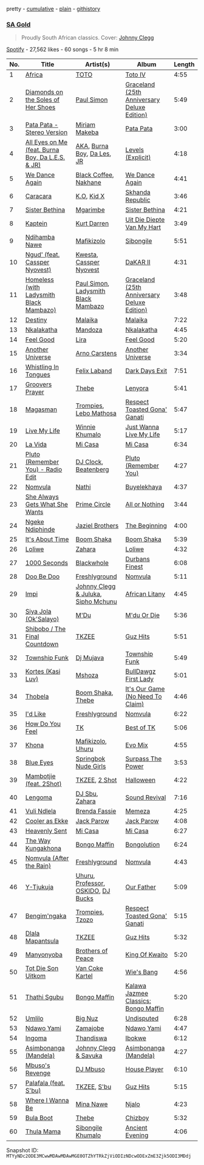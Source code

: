 pretty - [cumulative](/playlists/cumulative/37i9dQZF1DXcNdPSCaTGoa.md) - [plain](/playlists/plain/37i9dQZF1DXcNdPSCaTGoa) - [githistory](https://github.githistory.xyz/mackorone/spotify-playlist-archive/blob/main/playlists/plain/37i9dQZF1DXcNdPSCaTGoa)

### [SA Gold](https://open.spotify.com/playlist/37i9dQZF1DXcNdPSCaTGoa)

> Proudly South African classics\. Cover: <a href="https://open.spotify.com/artist/7idPv1alc0mcEhEsKlMV2O?si=AMmA0XYMRCeF3\-HGc030gg">Johnny Clegg</a>

[Spotify](https://open.spotify.com/user/spotify) - 27,562 likes - 60 songs - 5 hr 8 min

| No. | Title | Artist(s) | Album | Length |
|---|---|---|---|---|
| 1 | [Africa](https://open.spotify.com/track/2374M0fQpWi3dLnB54qaLX) | [TOTO](https://open.spotify.com/artist/0PFtn5NtBbbUNbU9EAmIWF) | [Toto IV](https://open.spotify.com/album/62U7xIHcID94o20Of5ea4D) | 4:55 |
| 2 | [Diamonds on the Soles of Her Shoes](https://open.spotify.com/track/71GvlH0VdeClloLIkHrAVu) | [Paul Simon](https://open.spotify.com/artist/2CvCyf1gEVhI0mX6aFXmVI) | [Graceland \(25th Anniversary Deluxe Edition\)](https://open.spotify.com/album/6WgGWYw6XXQyLTsWt7tXky) | 5:49 |
| 3 | [Pata Pata \- Stereo Version](https://open.spotify.com/track/1BLXxFPDL2BT37nHKD7KrA) | [Miriam Makeba](https://open.spotify.com/artist/18RkLKfeoUgZflWv9os25W) | [Pata Pata](https://open.spotify.com/album/4xPYddRQPYB5jbTB3e7tL5) | 3:00 |
| 4 | [All Eyes on Me \(feat\. Burna Boy, Da L.E.S\. & JR\)](https://open.spotify.com/track/6oAWlzrEbXFis7Z0kyeX0h) | [AKA](https://open.spotify.com/artist/1QIghPIrXQQ22G1yNtAKFX), [Burna Boy](https://open.spotify.com/artist/3wcj11K77LjEY1PkEazffa), [Da Les](https://open.spotify.com/artist/4on53ORBym2GEnRhIptZwy), [JR](https://open.spotify.com/artist/1a0Wc4pzPAFe5ZFiL1glrr) | [Levels \(Explicit\)](https://open.spotify.com/album/2vaRvfNXHyrXOQ8Aw6MEXe) | 4:18 |
| 5 | [We Dance Again](https://open.spotify.com/track/6HvCOJvbEzVTmEFmv79pTf) | [Black Coffee](https://open.spotify.com/artist/6wMr4zKPrrR0UVz08WtUWc), [Nakhane](https://open.spotify.com/artist/2nrShcJFP8D5bQT8RgdBhH) | [We Dance Again](https://open.spotify.com/album/2ASR0MV1bBqDKVaS3jDxGD) | 4:41 |
| 6 | [Caracara](https://open.spotify.com/track/4A9say7qoHC3LJTFtK77CY) | [K.O](https://open.spotify.com/artist/3ilw3NJXRWd153LIBsme1z), [Kid X](https://open.spotify.com/artist/7bbG2jEwQ56ay7Ve4QW3Bf) | [Skhanda Republic](https://open.spotify.com/album/0i15VXopYrR8o0iHP5VCcf) | 3:46 |
| 7 | [Sister Bethina](https://open.spotify.com/track/3fl49HroL5DvBAB9ezbj8w) | [Mgarimbe](https://open.spotify.com/artist/375le8C5ntGjYVNl3dGYgY) | [Sister Bethina](https://open.spotify.com/album/08CRZsy0mjKT5924PUApmK) | 4:21 |
| 8 | [Kaptein](https://open.spotify.com/track/2dN6ZxgmN21aRTNeDDI4qB) | [Kurt Darren](https://open.spotify.com/artist/3fFoaTI85WuaVkSMUxeYRd) | [Uit Die Diepte Van My Hart](https://open.spotify.com/album/72xPC5J61vPhQdPdRmBlKp) | 3:49 |
| 9 | [Ndihamba Nawe](https://open.spotify.com/track/0x3T8PGQH5xeZ1towZqecI) | [Mafikizolo](https://open.spotify.com/artist/04Hrgux8cIaNJKUAX7WwJN) | [Sibongile](https://open.spotify.com/album/4RrSUmTqVB1mhabRH4KPGY) | 5:51 |
| 10 | [Ngud' \(feat\. Cassper Nyovest\)](https://open.spotify.com/track/0i2EASYXRiIMjKmExaOk6v) | [Kwesta](https://open.spotify.com/artist/3Px6IenueysHsgCQf9xFVr), [Cassper Nyovest](https://open.spotify.com/artist/18CJ8k3h2Rggioow01dlwP) | [DaKAR II](https://open.spotify.com/album/0dVMCPy4qwJoVxHP3qVgHC) | 4:31 |
| 11 | [Homeless \(with Ladysmith Black Mambazo\)](https://open.spotify.com/track/75fomtP3etOOIJDBAXVawy) | [Paul Simon](https://open.spotify.com/artist/2CvCyf1gEVhI0mX6aFXmVI), [Ladysmith Black Mambazo](https://open.spotify.com/artist/3FdLhnmXynPvZkbILPpB6d) | [Graceland \(25th Anniversary Deluxe Edition\)](https://open.spotify.com/album/6WgGWYw6XXQyLTsWt7tXky) | 3:48 |
| 12 | [Destiny](https://open.spotify.com/track/5mLqm5pmZozHmJltZrlUVT) | [Malaika](https://open.spotify.com/artist/1CfUYtjNZALWpmoPCiL1aM) | [Malaika](https://open.spotify.com/album/1BNliBcI4tJ0g8t81w8n7z) | 7:22 |
| 13 | [Nkalakatha](https://open.spotify.com/track/2PGxiV2TSgVHd02eBd0Kz1) | [Mandoza](https://open.spotify.com/artist/4eNzQCNP9F9UKbglvPkDdH) | [Nkalakatha](https://open.spotify.com/album/1hqQFeOpmzLiqQzVkEYSIg) | 4:45 |
| 14 | [Feel Good](https://open.spotify.com/track/6o3P5XYvDDWWTbzoJMURZo) | [Lira](https://open.spotify.com/artist/1ChWj9EwLoK9J0hnHMgKHj) | [Feel Good](https://open.spotify.com/album/2AmhJ7jidf7ZijWlRRZ7gB) | 5:20 |
| 15 | [Another Universe](https://open.spotify.com/track/6djogrE7rj6KTRE7OfxZkw) | [Arno Carstens](https://open.spotify.com/artist/4VE8VoX8eVfwfVSuikRyxE) | [Another Universe](https://open.spotify.com/album/4dFHkHm4bOqHphNjtTFGcn) | 3:34 |
| 16 | [Whistling In Tongues](https://open.spotify.com/track/6V4nFLl9m00qZOmY1coV8b) | [Felix Laband](https://open.spotify.com/artist/3E6Tbv49KoKnCoGqHJHQGx) | [Dark Days Exit](https://open.spotify.com/album/0xidl5zSn40qpO8RDej05m) | 7:51 |
| 17 | [Groovers Prayer](https://open.spotify.com/track/7qkpkpKOCr6vIuJrLbtBzT) | [Thebe](https://open.spotify.com/artist/1aAwAVypEAUVCgMy67bprS) | [Lenyora](https://open.spotify.com/album/4O8DBlsMzrukb209docL0j) | 5:41 |
| 18 | [Magasman](https://open.spotify.com/track/4HxFndd2LoR2MBtYABjBlv) | [Trompies](https://open.spotify.com/artist/4xrsK22CWDEPYIrreVE018), [Lebo Mathosa](https://open.spotify.com/artist/1Ml1ICUucZgJMx8Y4t9aJo) | [Respect Toasted Gona' Ganati](https://open.spotify.com/album/0LfP1AWyHdWVQOZZLVFaNr) | 5:47 |
| 19 | [Live My Life](https://open.spotify.com/track/0Gns4jfIHrtpxTn9RGK0mM) | [Winnie Khumalo](https://open.spotify.com/artist/68RaZmeZDIysd3dv5KPm1o) | [Just Wanna Live My Life](https://open.spotify.com/album/5oiXqZA8I7QEztd0lgfcXd) | 5:17 |
| 20 | [La Vida](https://open.spotify.com/track/23vA0eA8kepqP6qS3S3y9a) | [Mi Casa](https://open.spotify.com/artist/6c7bGIcrxaMdYSn6htbHj0) | [Mi Casa](https://open.spotify.com/album/1IRqLL1Bsaz158w1DkqpwJ) | 6:34 |
| 21 | [Pluto \(Remember You\) \- Radio Edit](https://open.spotify.com/track/0MITF6fx2O1ClZnkC8jSfr) | [DJ Clock](https://open.spotify.com/artist/3hch3HvwEm28HCzxPgaCXg), [Beatenberg](https://open.spotify.com/artist/3S9sb8w9r1iojdrAL1soiU) | [Pluto \(Remember You\)](https://open.spotify.com/album/5alvUiKME4gVY3qv6UlSwd) | 4:27 |
| 22 | [Nomvula](https://open.spotify.com/track/4gqlaIb409m6NNMG5w64kN) | [Nathi](https://open.spotify.com/artist/1YS0HL7FXRhO4x9XaBuato) | [Buyelekhaya](https://open.spotify.com/album/2PGgRx2PWQEGzs9Eu2SM0A) | 4:37 |
| 23 | [She Always Gets What She Wants](https://open.spotify.com/track/744BIWg7jNhpbCO2dkCwNG) | [Prime Circle](https://open.spotify.com/artist/2ZVouz4dTMifmRDJLVfySB) | [All or Nothing](https://open.spotify.com/album/33bVAGWCw4CjpCAi2OAakA) | 3:44 |
| 24 | [Ngeke Ndiphinde](https://open.spotify.com/track/6mrrQb0xQFxDAA6PkdpnaQ) | [Jaziel Brothers](https://open.spotify.com/artist/4KsgkEyPqr3FCNsKSaNzxs) | [The Beginning](https://open.spotify.com/album/02sIi2DonI9fTx2ExmM6er) | 4:00 |
| 25 | [It's About Time](https://open.spotify.com/track/4LG9ZVvPKP4jjaDOsH6ePO) | [Boom Shaka](https://open.spotify.com/artist/3YkvS9iecT6huS2Rk4NIwL) | [Boom Shaka](https://open.spotify.com/album/6CjjtWnXWUzMif0RqEv3k8) | 5:39 |
| 26 | [Loliwe](https://open.spotify.com/track/1y9bfiGVKNMLoN0XR54S4z) | [Zahara](https://open.spotify.com/artist/6kw5sT8a7bcS9u7uVckgJq) | [Loliwe](https://open.spotify.com/album/7CLSR9UOYjRAQuDPxBckR0) | 4:32 |
| 27 | [1000 Seconds](https://open.spotify.com/track/6O90gKqMWqeFUiQDWwmLhY) | [Blackwhole](https://open.spotify.com/artist/3ig4Otw0muRtYNWY8ytVoi) | [Durbans Finest](https://open.spotify.com/album/6f7w3xSHRV6N3aWEjsZdCd) | 6:08 |
| 28 | [Doo Be Doo](https://open.spotify.com/track/1MzgAa6fUqeUuLipCnTyak) | [Freshlyground](https://open.spotify.com/artist/7AcV1lk8Zrgo1691PDWEle) | [Nomvula](https://open.spotify.com/album/2kKXMbWFVcqYms0Y5WsjFx) | 5:11 |
| 29 | [Impi](https://open.spotify.com/track/2kdQY3b6dDRGonyIzcWljc) | [Johnny Clegg & Juluka](https://open.spotify.com/artist/1n4XnQOYSixr8f3Is3EV2Q), [Sipho Mchunu](https://open.spotify.com/artist/6UdljVDipAuFot91tnnpPc) | [African Litany](https://open.spotify.com/album/5cptRgeHM4SByGORhN5w3t) | 4:45 |
| 30 | [Siya Jola \(Ok'Salayo\)](https://open.spotify.com/track/3Oy1hjxJLfUyaUsgxojzA7) | [M'Du](https://open.spotify.com/artist/2941g2EP7e8x7Kv3EukgmD) | [M'du Or Die](https://open.spotify.com/album/7N0NOdgLGipl1NkihPBUPQ) | 5:36 |
| 31 | [Shibobo / The Final Countdown](https://open.spotify.com/track/0lOovqOHYJdnfsjEDmvz4h) | [TKZEE](https://open.spotify.com/artist/0dOZQGyxb6MGkTnRAxKmmi) | [Guz Hits](https://open.spotify.com/album/305izURXDMmcRRwR8INvWY) | 5:51 |
| 32 | [Township Funk](https://open.spotify.com/track/32bk6u6Pbe2cotvyKJgrP0) | [Dj Mujava](https://open.spotify.com/artist/5lwkumgV9KuPaGGRKxgdVu) | [Township Funk](https://open.spotify.com/album/3luAwCNNb1nLAwq2oMUhJi) | 5:49 |
| 33 | [Kortes \(Kasi Luv\)](https://open.spotify.com/track/1symqHZD5IP3wJtEIx1cws) | [Mshoza](https://open.spotify.com/artist/455ZtdycIN670IpP0Y3s44) | [BullDawgz First Lady](https://open.spotify.com/album/3D7XIokW3gRO1ZSX4stJ8g) | 5:01 |
| 34 | [Thobela](https://open.spotify.com/track/25ql5pIONMI4sWnJ7fPnq1) | [Boom Shaka](https://open.spotify.com/artist/3YkvS9iecT6huS2Rk4NIwL), [Thebe](https://open.spotify.com/artist/1aAwAVypEAUVCgMy67bprS) | [It's Our Game \(No Need To Claim\)](https://open.spotify.com/album/2gPTpcklNpoZBR2awmYX1m) | 4:46 |
| 35 | [I'd Like](https://open.spotify.com/track/15lW7MKcnprhsReAmQ2E95) | [Freshlyground](https://open.spotify.com/artist/7AcV1lk8Zrgo1691PDWEle) | [Nomvula](https://open.spotify.com/album/2kKXMbWFVcqYms0Y5WsjFx) | 6:22 |
| 36 | [How Do You Feel](https://open.spotify.com/track/5yDMQqSiEMacjCBOseNRk6) | [TK](https://open.spotify.com/artist/7GkLffiNibtscyTkTKltfn) | [Best of TK](https://open.spotify.com/album/2FHSrLJLlcA2XgaCrme0FI) | 5:06 |
| 37 | [Khona](https://open.spotify.com/track/300DzFkBAgf9PgPbl0ta4o) | [Mafikizolo](https://open.spotify.com/artist/04Hrgux8cIaNJKUAX7WwJN), [Uhuru](https://open.spotify.com/artist/55Q9iFoAZojfxnIvg6lDb2) | [Evo Mix](https://open.spotify.com/album/5Vi28u2YzzR0X5OGszHajc) | 4:55 |
| 38 | [Blue Eyes](https://open.spotify.com/track/7DirY6NZx5zbsNChNHUZNb) | [Springbok Nude Girls](https://open.spotify.com/artist/3hz6VscKnCkBeeeiy66Qzh) | [Surpass The Power](https://open.spotify.com/album/7hCunCzhFrtnlE24iOtQwY) | 3:53 |
| 39 | [Mambotjie \(feat\. 2Shot\)](https://open.spotify.com/track/0whydZVhYUiAQ7LIQErJeM) | [TKZEE](https://open.spotify.com/artist/0dOZQGyxb6MGkTnRAxKmmi), [2 Shot](https://open.spotify.com/artist/1w7mqJk0lodbOOb7tZGPzX) | [Halloween](https://open.spotify.com/album/15SNp2BWjBL3oSs2KnExpF) | 4:22 |
| 40 | [Lengoma](https://open.spotify.com/track/3fsQv2sCRg2IQTf6fLy5dH) | [DJ Sbu](https://open.spotify.com/artist/0oQeiwynBX5yOvysGJBYSq), [Zahara](https://open.spotify.com/artist/6kw5sT8a7bcS9u7uVckgJq) | [Sound Revival](https://open.spotify.com/album/3u5wvGZJGwCMWXKVvTMUFV) | 7:16 |
| 41 | [Vuli Ndlela](https://open.spotify.com/track/0KF3mTRj26O3xdfCNqEviW) | [Brenda Fassie](https://open.spotify.com/artist/07Pw9XQo0hIwtKRrBwo0Rl) | [Memeza](https://open.spotify.com/album/0IvfrpuZ1uq9JGuWrImJqQ) | 4:25 |
| 42 | [Cooler as Ekke](https://open.spotify.com/track/4fBxUtH4erpLDc2BEvUkgf) | [Jack Parow](https://open.spotify.com/artist/2zzOTg1SHx5vuqgcexJRxA) | [Jack Parow](https://open.spotify.com/album/4NOqbyrs8P30p5fXgcCqX4) | 4:08 |
| 43 | [Heavenly Sent](https://open.spotify.com/track/0fciLuddpz37OtcxZZ8ixg) | [Mi Casa](https://open.spotify.com/artist/6c7bGIcrxaMdYSn6htbHj0) | [Mi Casa](https://open.spotify.com/album/1IRqLL1Bsaz158w1DkqpwJ) | 6:27 |
| 44 | [The Way Kungakhona](https://open.spotify.com/track/05Q9XpYvVBvOMjebS7POqm) | [Bongo Maffin](https://open.spotify.com/artist/2eIjpwW853WkGtvIMukeRZ) | [Bongolution](https://open.spotify.com/album/4da1pBU7ZAd1INKbWOxkii) | 6:24 |
| 45 | [Nomvula \(After the Rain\)](https://open.spotify.com/track/6S1cd5F5cpflZq6bAXQmg1) | [Freshlyground](https://open.spotify.com/artist/7AcV1lk8Zrgo1691PDWEle) | [Nomvula](https://open.spotify.com/album/2kKXMbWFVcqYms0Y5WsjFx) | 4:43 |
| 46 | [Y\-Tjukuja](https://open.spotify.com/track/7k6fhiKtfldICruY5AdKpb) | [Uhuru](https://open.spotify.com/artist/55Q9iFoAZojfxnIvg6lDb2), [Professor](https://open.spotify.com/artist/3d1I45VCwwwQ6Qi53vKAHt), [OSKIDO](https://open.spotify.com/artist/6PL23hz7B60eFrQ9pxVO9R), [DJ Bucks](https://open.spotify.com/artist/541TdTVsd11rQV6CLPiB4J) | [Our Father](https://open.spotify.com/album/0OoSrujq3IhCnsd8Et9ktL) | 5:09 |
| 47 | [Bengim'ngaka](https://open.spotify.com/track/7dl5CSZCD7qo8hrrRPMraM) | [Trompies](https://open.spotify.com/artist/4xrsK22CWDEPYIrreVE018), [Tzozo](https://open.spotify.com/artist/3j2kQ3pshmhfVJt5u0Lx2L) | [Respect Toasted Gona' Ganati](https://open.spotify.com/album/0LfP1AWyHdWVQOZZLVFaNr) | 5:15 |
| 48 | [Dlala Mapantsula](https://open.spotify.com/track/0DaGK6Zlg0lr2QknjZAgh4) | [TKZEE](https://open.spotify.com/artist/0dOZQGyxb6MGkTnRAxKmmi) | [Guz Hits](https://open.spotify.com/album/305izURXDMmcRRwR8INvWY) | 5:32 |
| 49 | [Manyonyoba](https://open.spotify.com/track/2MVoYPJL7n4OynoawmOzJc) | [Brothers of Peace](https://open.spotify.com/artist/0OK0qQGF0hJueVZLGRlntj) | [King Of Kwaito](https://open.spotify.com/album/4HOkw5G26NKfIf8yR41dTW) | 5:20 |
| 50 | [Tot Die Son Uitkom](https://open.spotify.com/track/4shIYnY3P1FAJZxldDI9JD) | [Van Coke Kartel](https://open.spotify.com/artist/256RIQ6zTG7LTrRlAxB5xw) | [Wie's Bang](https://open.spotify.com/album/5pmX2N8DT69U8hCEfBERp2) | 4:56 |
| 51 | [Thathi Sgubu](https://open.spotify.com/track/6ue7mX2VMfHzMXYzjXDGiP) | [Bongo Maffin](https://open.spotify.com/artist/2eIjpwW853WkGtvIMukeRZ) | [Kalawa Jazmee Classics: Bongo Maffin](https://open.spotify.com/album/6OT33ayLWEbU1Gl6woOV7c) | 5:20 |
| 52 | [Umlilo](https://open.spotify.com/track/50i8jd73XOz5kQvDNvcj5R) | [Big Nuz](https://open.spotify.com/artist/0YeWW8LhLaoI9dM6YTFXKp) | [Undisputed](https://open.spotify.com/album/2cQDCBfZcDYvm7425eHk22) | 6:28 |
| 53 | [Ndawo Yami](https://open.spotify.com/track/0syt5xfbxS2n888ZPib8ES) | [Zamajobe](https://open.spotify.com/artist/4wJoiQmG43ZNUSvlj6uDYv) | [Ndawo Yami](https://open.spotify.com/album/212O2AvgE4xzUuULXvmlGU) | 4:47 |
| 54 | [Ingoma](https://open.spotify.com/track/1L8hlyQDH09vqHzuCwZDA2) | [Thandiswa](https://open.spotify.com/artist/6Y5DNQAHBjLtlb7xPOmk3N) | [Ibokwe](https://open.spotify.com/album/4iCpOjGwWQzIbHPlna6QyM) | 6:12 |
| 55 | [Asimbonanga \(Mandela\)](https://open.spotify.com/track/2l0EoH2zrjQ0XeB9H0oukT) | [Johnny Clegg & Savuka](https://open.spotify.com/artist/7tEJ4G6zzFAmzAfbl6faO4) | [Asimbonanga \(Mandela\)](https://open.spotify.com/album/7CtCTHSK5VosHjDhbfQSx4) | 4:27 |
| 56 | [Mbuso's Revenge](https://open.spotify.com/track/4ZZ3OWpdPxsX5aBlLPz6B2) | [DJ Mbuso](https://open.spotify.com/artist/6SYbxrGWWJybDiZx1aqOb3) | [House Player](https://open.spotify.com/album/2CbZUpkxIDvJMyPy2JDSr6) | 6:10 |
| 57 | [Palafala \(feat\. S'bu\)](https://open.spotify.com/track/3tAVyo7TeXRoSEDkl2qT1k) | [TKZEE](https://open.spotify.com/artist/0dOZQGyxb6MGkTnRAxKmmi), [S'bu](https://open.spotify.com/artist/2ewhd7uWaZplwMtqKpevwd) | [Guz Hits](https://open.spotify.com/album/305izURXDMmcRRwR8INvWY) | 5:15 |
| 58 | [Where I Wanna Be](https://open.spotify.com/track/0CJ8BEJi9NOQblvrGspHY9) | [Mina Nawe](https://open.spotify.com/artist/3TZ6Mxn3L5WgSMhXaQtHa0) | [Njalo](https://open.spotify.com/album/5Ho2YfXnMygWGE8Dh2CeAH) | 4:23 |
| 59 | [Bula Boot](https://open.spotify.com/track/0jXSQJ2oamQ9YcW4Ugq8Mm) | [Thebe](https://open.spotify.com/artist/1aAwAVypEAUVCgMy67bprS) | [Chizboy](https://open.spotify.com/album/1aY6VgE2UhKtmGesDYB4Il) | 5:32 |
| 60 | [Thula Mama](https://open.spotify.com/track/28w5yEBRRqVhxxHgoBNzfM) | [Sibongile Khumalo](https://open.spotify.com/artist/0Weus9dOTFjSa7Kv230UsI) | [Ancient Evening](https://open.spotify.com/album/76liT8ky1ucxXF1niWhRYT) | 4:06 |

Snapshot ID: `MTYyNDc2ODE3MCwwMDAwMDAwMGE0OTZhYTRkZjViODIzNDcwODExZmE3Zjk5ODI3MDdj`
